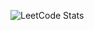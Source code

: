 ![LeetCode Stats](https://leetcard.jacoblin.cool/JacobLinCool?theme=radical&font=Poppins&ext=heatmap)
